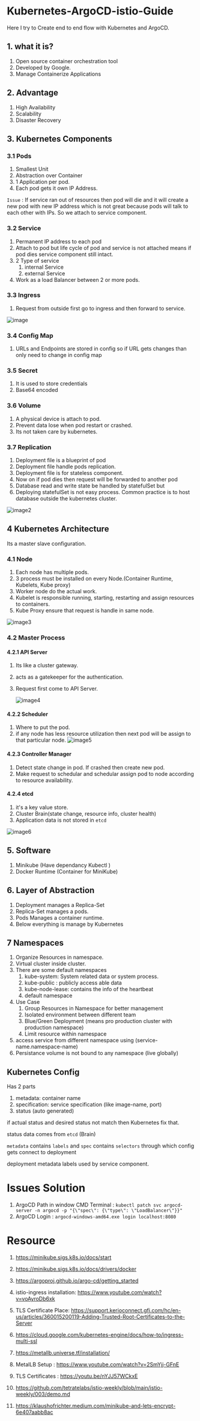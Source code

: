 # Kubernetes-ArgoCD-istio-Guide

Here I try to Create end to end flow with Kubernetes and ArgoCD.

## 1. what it is?

1. Open source container orchestration tool
2. Developed by Google.
3. Manage Containerize Applications

## 2. Advantage

1. High Availability
2. Scalability
3. Disaster Recovery

## 3. Kubernetes Components

### 3.1 Pods

1. Smallest Unit
2. Abstraction over Container
3. 1 Application per pod.
4. Each pod gets it own IP Address.

`Issue` : If service ran out of resources then pod will die and it will create a new pod with new IP address which is not great because pods will talk to each other with IPs. So we attach to service component.

### 3.2 Service

1. Permanent IP address to each pod
2. Attach to pod but life cycle of pod and service is not attached means if pod dies service component still intact.
3. 2 Type of service
   1. internal Service
   2. external Service
4. Work as a load Balancer between 2 or more pods.

### 3.3 Ingress

1. Request from outside first go to ingress and then forward to service.

![image](images/image1.JPG)

### 3.4 Config Map

1. URLs and Endpoints are stored in config so if URL gets changes than only need to change in config map

### 3.5 Secret

1. It is used to store credentials
2. Base64 encoded

### 3.6 Volume

1. A physical device is attach to pod.
2. Prevent data lose when pod restart or crashed.
3. Its not taken care by kubernetes.

### 3.7 Replication

1. Deployment file is a blueprint of pod
2. Deployment file handle pods replication.
3. Deployment file is for stateless component.
4. Now on if pod dies then request will be forwarded to another pod
5. Database read and write state be handled by statefulSet but
6. Deploying statefulSet is not easy process. Common practice is to host database outside the kubernetes cluster.

![image2](images/image2.JPG)

## 4 Kubernetes Architecture

Its a master slave configuration.

### 4.1 Node

1. Each node has multiple pods.
2. 3 process must be installed on every Node.(Container Runtime, Kubelets, Kube proxy)
3. Worker node do the actual work.
4. Kubelet is responsible running, starting, restarting and assign resources to containers.
5. Kube Proxy ensure that request is handle in same node.

![image3](images/image3.JPG)

### 4.2 Master Process

#### 4.2.1 API Server

1. Its like a cluster gateway.
2. acts as a gatekeeper for the authentication.
3. Request first come to API Server.

   ![image4](images/image4.JPG)

#### 4.2.2 Scheduler

1. Where to put the pod.
2. if any node has less resource utilization then next pod will be assign to that particular node.
   ![image5](/images/image5.JPG)

#### 4.2.3 Controller Manager

1. Detect state change in pod. If crashed then create new pod.
2. Make request to schedular and schedular assign pod to node according to resource availability.

#### 4.2.4 etcd

1. it's a key value store.
2. Cluster Brain(state change, resource info, cluster health)
3. Application data is not stored in `etcd`

![image6](images/image6.JPG)

## 5. Software

1. Minikube (Have dependancy Kubectl )
2. Docker Runtime (Container for MiniKube)

## 6. Layer of Abstraction

1. Deployment manages a Replica-Set
2. Replica-Set manages a pods.
3. Pods Manages a container runtime.
4. Below everything is manage by Kubernetes

## 7 Namespaces

1. Organize Resources in namespace.
2. Virtual cluster inside cluster.
3. There are some default namespaces
   1. kube-system: System related data or system process.
   2. kube-public : publicly access able data
   3. kube-node-lease: contains the info of the heartbeat
   4. default namespace
4. Use Case
   1. Group Resources in Namespace for better management
   2. Isolated environment between different team
   3. Blue/Green Deployment (means pro production cluster with production namespace)
   4. Limit resource within namespace
5. access service from different namespace using (service-name.namespace-name)
6. Persistance volume is not bound to any namespace (live globally)

## Kubernetes Config

Has 2 parts

1. metadata: container name
2. specification: service specification (like image-name, port)
3. status (auto generated)

if actual status and desired status not match then Kubernetes fix that.

status data comes from `etcd` (Brain)

`metadata` contains `labels` and `spec` contains `selectors` through which config gets connect to deployment

deployment metadata labels used by service component.

# Issues Solution

1. ArgoCD Path in window CMD Terminal : `kubectl patch svc argocd-server -n argocd -p "{\"spec\": {\"type\": \"LoadBalancer\"}}"`
2. ArgoCD Login : `argocd-windows-amd64.exe login localhost:8080`

# Resource

1. https://minikube.sigs.k8s.io/docs/start

2. https://minikube.sigs.k8s.io/docs/drivers/docker

3. https://argoproj.github.io/argo-cd/getting_started

4. istio-ingress installation: https://www.youtube.com/watch?v=voAyroDb6xk

5. TLS Certificate Place: https://support.kerioconnect.gfi.com/hc/en-us/articles/360015200119-Adding-Trusted-Root-Certificates-to-the-Server

6. https://cloud.google.com/kubernetes-engine/docs/how-to/ingress-multi-ssl

7. https://metallb.universe.tf/installation/

8. MetalLB Setup : https://www.youtube.com/watch?v=2SmYjj-GFnE

9. TLS Certificates : https://youtu.be/nYJJ57WCkxE

10. https://github.com/tetratelabs/istio-weekly/blob/main/istio-weekly/003/demo.md

11. https://klaushofrichter.medium.com/minikube-and-lets-encrypt-6e407aabb8ac
